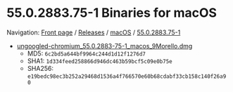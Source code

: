 # 55.0.2883.75-1 Binaries for macOS

Navigation: [Front page](/ungoogled-chromium-binaries/) / [Releases](/ungoogled-chromium-binaries/releases/) / [macOS](/ungoogled-chromium-binaries/releases/macos) / [55.0.2883.75-1](/ungoogled-chromium-binaries/releases/macos/55.0.2883.75-1)


* [ungoogled-chromium_55.0.2883-75-1_macos_9Morello.dmg](https://github.com/Eloston/ungoogled-chromium/releases/download/55.0.2883.75-1/ungoogled-chromium_55.0.2883-75-1_macos_9Morello.dmg)
    * MD5: `6c2bd5a644bf9964c244d1d12f1276d7`
    * SHA1: `1d334feed258866d946dc463b59bcf5c09e0b75e`
    * SHA256: `e19bedc98ec3b252a29468d1536a4f766570e60b68cdabf33cb158c140f26a90`

